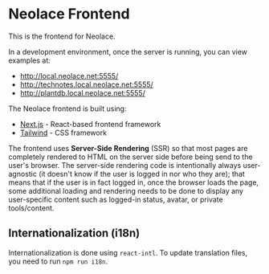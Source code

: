 # Neolace Frontend

This is the frontend for Neolace.

In a development environment, once the server is running, you can view examples at:

* http://local.neolace.net:5555/
* http://technotes.local.neolace.net:5555/
* http://plantdb.local.neolace.net:5555/

The Neolace frontend is built using:

* [Next.js](https://nextjs.org/) - React-based frontend framework
* [Tailwind](https://tailwindcss.com/) - CSS framework

The frontend uses **Server-Side Rendering** (SSR) so that most pages are completely rendered to HTML on the server side before being send to the user's browser. The server-side rendering code is intentionally always user-agnostic (it doesn't know if the user is logged in nor who they are); that means that if the user is in fact logged in, once the browser loads the page, some additional loading and rendering needs to be done to display any user-specific content such as logged-in status, avatar, or private tools/content.

## Internationalization (i18n)

Internationalization is done using `react-intl`. To update translation files, you need to run `npm run i18n`.
